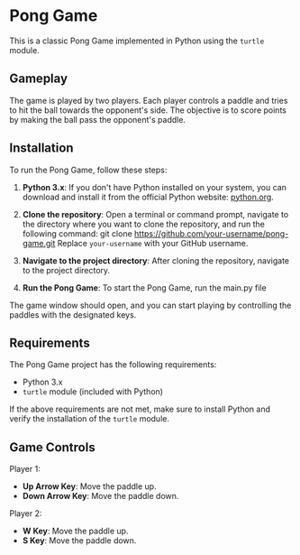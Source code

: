 # Pong Game

This is a classic Pong Game implemented in Python using the `turtle` module.

## Gameplay

The game is played by two players. Each player controls a paddle and tries to hit the ball towards the opponent's side. The objective is to score points by making the ball pass the opponent's paddle.

## Installation

To run the Pong Game, follow these steps:

1. **Python 3.x**: If you don't have Python installed on your system, you can download and install it from the official Python website: [python.org](https://www.python.org/).

2. **Clone the repository**: Open a terminal or command prompt, navigate to the directory where you want to clone the repository, and run the following command: 
git clone https://github.com/your-username/pong-game.git
Replace `your-username` with your GitHub username.

3. **Navigate to the project directory**: After cloning the repository, navigate to the project directory.

4. **Run the Pong Game**: To start the Pong Game, run the main.py file

The game window should open, and you can start playing by controlling the paddles with the designated keys.

## Requirements

The Pong Game project has the following requirements:

- Python 3.x
- `turtle` module (included with Python)

If the above requirements are not met, make sure to install Python and verify the installation of the `turtle` module.

## Game Controls

Player 1:
- **Up Arrow Key**: Move the paddle up.
- **Down Arrow Key**: Move the paddle down.

Player 2:
- **W Key**: Move the paddle up.
- **S Key**: Move the paddle down.



